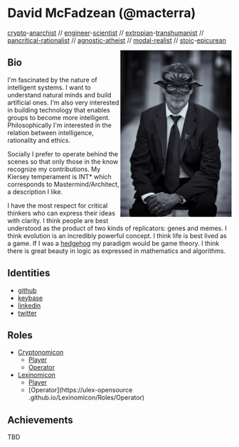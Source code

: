 # David McFadzean (@macterra)

[crypto](https://www.activism.net/cypherpunk/crypto-anarchy.html)-[anarchist](https://www.eff.org/cyberspace-independence) // [engineer](http://www.peo.on.ca/)-[scientist](https://en.wikipedia.org/wiki/Empiricism) // [extropian](https://en.wikipedia.org/wiki/Extropianism)-[transhumanist](https://en.wikipedia.org/wiki/Transhumanism) // [pancritical-rationalist](https://en.wikipedia.org/wiki/Pancritical_rationalism) // [agnostic-atheist](https://plato.stanford.edu/entries/atheism-agnosticism/) // [modal-realist](https://en.wikipedia.org/wiki/Modal_realism) // [stoic](https://modernstoicism.com/)-[epicurean](https://www.philosophybasics.com/branch_epicureanism.html)

<img align="right" width="250" src="masquerade.jpg">

## Bio
I'm fascinated by the nature of intelligent systems. I want to understand natural minds and build artificial ones. I'm also very interested in building technology that enables groups to become more intelligent. Philosophically I'm interested in the relation between intelligence, rationality and ethics.

Socially I prefer to operate behind the scenes so that only those in the know recognize my contributions. My Kiersey temperament is INT* which corresponds to Mastermind/Architect, a description I like.

I have the most respect for critical thinkers who can express their ideas with clarity. I think people are best understood as the product of two kinds of replicators: genes and memes. I think evolution is an incredibly powerful concept. I think life is best lived as a game. If I was a [hedgehog](https://www.npr.org/2018/04/30/606024243/the-fox-and-the-hedgehog-the-triumphs-and-perils-of-going-big) my paradigm would be game theory. I think there is great beauty in logic as expressed in mathematics and algorithms.

## Identities
* [github](https://github.com/macterra)
* [keybase](https://keybase.io/mcfadzean)
* [linkedin](https://www.linkedin.com/in/davidmc/)
* [twitter](https://twitter.com/macterra)

## Roles
* [Cryptonomicon](https://cryptotechguru.github.io/Cryptonomicon/)
  * [Player](https://cryptotechguru.github.io/Cryptonomicon/Roles/Player)
  * [Operator](https://cryptotechguru.github.io/Cryptonomicon/Roles/Operator)
* [Lexinomicon](https://ulex-opensource.github.io/Lexinomicon/)
  * [Player](https://ulex-opensource.github.io/Lexinomicon/Roles/Player)
  * [Operator](https://ulex-opensource .github.io/Lexinomicon/Roles/Operator)
  
## Achievements
TBD
